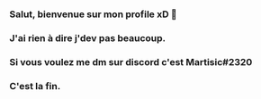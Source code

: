 ### Salut, bienvenue sur mon profile xD 👋

### J'ai rien à dire j'dev pas beaucoup.


### Si vous voulez me dm sur discord c'est Martisic#2320

### C'est la fin.
